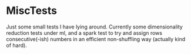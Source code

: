 # MiscTests
Just some small tests I have lying around.
Currently some dimensionality reduction tests under ml, and a spark test to try and assign rows consecutive(-ish) numbers in an efficient non-shuffling way (actually kind of hard).
